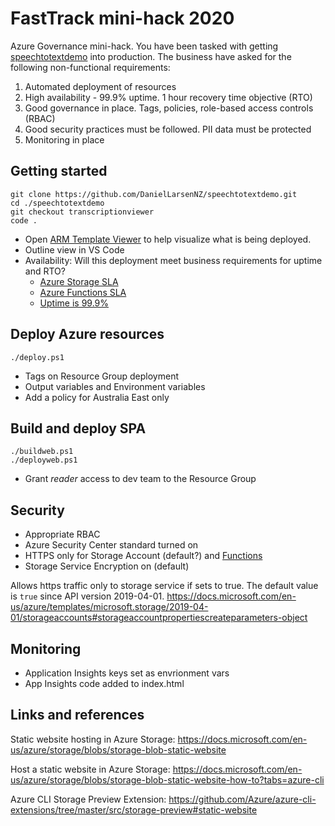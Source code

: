# FastTrack mini-hack 2020

Azure Governance mini-hack. You have been tasked with getting [speechtotextdemo] into production. The
business have asked for the following non-functional requirements:

1. Automated deployment of resources
1. High availability - 99.9% uptime. 1 hour recovery time objective (RTO)
1. Good governance in place. Tags, policies, role-based access controls (RBAC)
1. Good security practices must be followed. PII data must be protected
1. Monitoring in place

## Getting started

    git clone https://github.com/DanielLarsenNZ/speechtotextdemo.git
    cd ./speechtotextdemo
    git checkout transcriptionviewer
    code .

* Open [ARM Template Viewer] to help visualize what is being deployed.
* Outline view in VS Code
* Availability: Will this deployment meet business requirements for uptime and RTO? 
    * [Azure Storage SLA]
    * [Azure Functions SLA]
    * [Uptime is 99.9%]

## Deploy Azure resources

    ./deploy.ps1
    
* Tags on Resource Group deployment
* Output variables and Environment variables
* Add a policy for Australia East only

## Build and deploy SPA

    ./buildweb.ps1
    ./deployweb.ps1

* Grant _reader_ access to dev team to the Resource Group

## Security

* Appropriate RBAC
* Azure Security Center standard turned on
* HTTPS only for Storage Account (default?) and [Functions](https://microsoft.github.io/AzureTipsAndTricks/blog/tip62.html)
* Storage Service Encryption on (default)


Allows https traffic only to storage service if sets to true. The default value is `true` since API version 
2019-04-01.
<https://docs.microsoft.com/en-us/azure/templates/microsoft.storage/2019-04-01/storageaccounts#storageaccountpropertiescreateparameters-object>

## Monitoring

* Application Insights keys set as envrionment vars
* App Insights code added to index.html

## Links and references

Static website hosting in Azure Storage: <https://docs.microsoft.com/en-us/azure/storage/blobs/storage-blob-static-website>

Host a static website in Azure Storage: <https://docs.microsoft.com/en-us/azure/storage/blobs/storage-blob-static-website-how-to?tabs=azure-cli>

Azure CLI Storage Preview Extension: <https://github.com/Azure/azure-cli-extensions/tree/master/src/storage-preview#static-website>






[speechtotextdemo]:https://github.com/DanielLarsenNZ/speechtotextdemo/tree/transcriptionviewer
[ARM Template Viewer]:https://marketplace.visualstudio.com/items?itemName=bencoleman.armview
[Azure Storage SLA]:https://azure.microsoft.com/en-au/support/legal/sla/storage/v1_5/
[Azure Functions SLA]:https://azure.microsoft.com/en-au/support/legal/sla/functions/v1_1/
[Uptime is 99.9%]:https://uptime.is/99.9